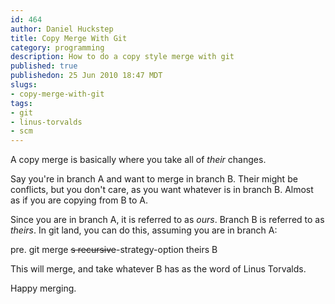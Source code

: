 ```yaml
--- 
id: 464
author: Daniel Huckstep
title: Copy Merge With Git
category: programming
description: How to do a copy style merge with git
published: true
publishedon: 25 Jun 2010 18:47 MDT
slugs: 
- copy-merge-with-git
tags: 
- git
- linus-torvalds
- scm
---
```

A copy merge is basically where you take all of *their* changes.

Say you're in branch A and want to merge in branch B. Their might be
conflicts, but you don't care, as you want whatever is in branch B.
Almost as if you are copying from B to A.

Since you are in branch A, it is referred to as *ours*. Branch B is
referred to as *theirs*. In git land, you can do this, assuming you are
in branch A:

pre. git merge ~~s recursive~~-strategy-option theirs B

This will merge, and take whatever B has as the word of Linus Torvalds.

Happy merging.
